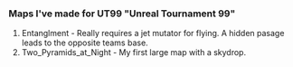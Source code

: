 ### Maps I've made for UT99 "Unreal Tournament 99"
1. Entanglment - Really requires a jet mutator for flying.  A hidden pasage leads to the opposite teams base.
2. Two_Pyramids_at_Night - My first large map with a skydrop.  
